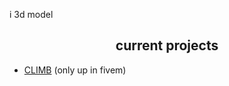 i 3d model

<h2 align="center">current projects</h2>

- [CLIMB](https://discord.gg/climb) (only up in fivem)
